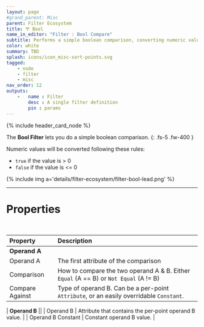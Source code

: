 ```yaml
---
layout: page
#grand_parent: Misc
parent: Filter Ecosystem
title: 🝖 Bool
name_in_editor: "Filter : Bool Compare"
subtitle: Performs a simple boolean comparison, converting numeric values to true (> 0) or false (<= 0).
color: white
summary: TBD
splash: icons/icon_misc-sort-points.svg
tagged: 
    - node
    - filter
    - misc
nav_order: 12
outputs:
    -   name : Filter
        desc : A single filter definition
        pin : params
---
```


{% include header_card_node %}

The **Bool Filter** lets you do a simple boolean comparison.
{: .fs-5 .fw-400 } 

Numeric values will be converted following these rules:
- `true` if the value is > 0
- `false` if the value is <= 0

{% include img a='details/filter-ecosystem/filter-bool-lead.png' %}

---
# Properties
<br>

| Property       | Description          |
|:-------------|:------------------|
| **Operand A**          ||
| Operand A          | The first attribute of the comparison |
| Comparison | How to compare the two operand A & B. Either `Equal` (A == B) or `Not Equal` (A != B) |
| Compare Against | Type of operand B. Can be a per-point `Attribute`, or an easily overridable `Constant`. |

| **Operand B**          ||
| Operand B | Attribute that contains the per-point operand B value. |
| Operand B Constant | Constant operand B value. |
